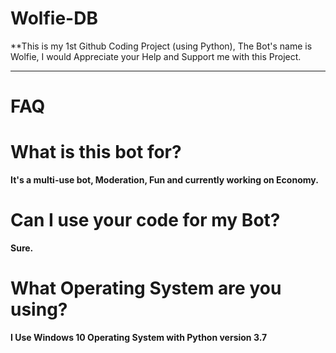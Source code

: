 # Wolfie-DB

**This is my 1st Github Coding Project (using Python), The Bot's name is Wolfie,  I would Appreciate your Help and Support me with this Project.
________________________________________________________________________________________________________________________________

# FAQ

# What is this bot for?

**It's a multi-use bot, Moderation, Fun and currently working on Economy.**

# Can I use your code for my Bot?

**Sure.**

# What Operating System are you using?

**I Use Windows 10 Operating System with Python version 3.7**
